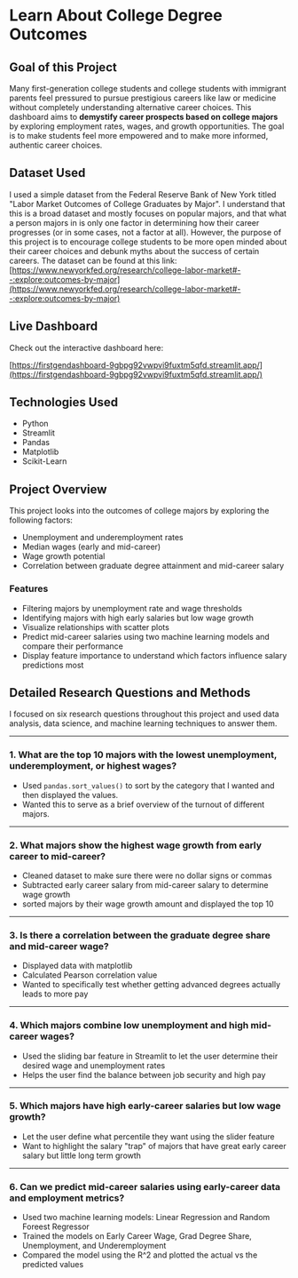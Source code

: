 # Learn About College Degree Outcomes

## Goal of this Project

Many first-generation college students and college students with immigrant parents feel pressured to pursue prestigious careers like law or medicine without completely understanding alternative career choices. This dashboard aims to **demystify career prospects based on college majors** by exploring employment rates, wages, and growth opportunities. The goal is to make students feel more empowered and to make more informed, authentic career choices.

## Dataset Used

I used a simple dataset from the Federal Reserve Bank of New York titled "Labor Market Outcomes of College Graduates by Major". I understand that this is a broad dataset and mostly focuses on popular majors, and that what a person majors in is only one factor in determining how their career progresses (or in some cases, not a factor at all). However, the purpose of this project is to encourage college students to be more open minded about their career choices and debunk myths about the success of certain careers. The dataset can be found at this link: [https://www.newyorkfed.org/research/college-labor-market#--:explore:outcomes-by-major](https://www.newyorkfed.org/research/college-labor-market#--:explore:outcomes-by-major)

## Live Dashboard

Check out the interactive dashboard here:

[https://firstgendashboard-9gbpg92vwpvi9fuxtm5qfd.streamlit.app/](https://firstgendashboard-9gbpg92vwpvi9fuxtm5qfd.streamlit.app/)

## Technologies Used

- Python
- Streamlit
- Pandas
- Matplotlib
- Scikit-Learn

## Project Overview

This project looks into the outcomes of college majors by exploring the following factors:
- Unemployment and underemployment rates
- Median wages (early and mid-career)
- Wage growth potential
- Correlation between graduate degree attainment and mid-career salary

### Features

- Filtering majors by unemployment rate and wage thresholds
- Identifying majors with high early salaries but low wage growth
- Visualize relationships with scatter plots
- Predict mid-career salaries using two machine learning models and compare their performance
- Display feature importance to understand which factors influence salary predictions most

## Detailed Research Questions and Methods

I focused on six research questions throughout this project and used data analysis, data science, and machine learning techniques to answer them.

---
### 1. What are the top 10 majors with the lowest unemployment, underemployment, or highest wages?
- Used `pandas.sort_values()` to sort by the category that I wanted and then displayed the values.
- Wanted this to serve as a brief overview of the turnout of different majors.
---
### 2. What majors show the highest wage growth from early career to mid-career?
- Cleaned dataset to make sure there were no dollar signs or commas
- Subtracted early career salary from mid-career salary to determine wage growth
- sorted majors by their wage growth amount and displayed the top 10
---
### 3. Is there a correlation between the graduate degree share and mid-career wage?
- Displayed data with matplotlib
- Calculated Pearson correlation value
- Wanted to specifically test whether getting advanced degrees actually leads to more pay
---
### 4. Which majors combine low unemployment and high mid-career wages?
- Used the sliding bar feature in Streamlit to let the user determine their desired wage and unemployment rates
- Helps the user find the balance between job security and high pay
---
### 5. Which majors have high early-career salaries but low wage growth?
- Let the user define what percentile they want using the slider feature
- Want to highlight the salary "trap" of majors that have great early career salary but little long term growth
---
### 6. Can we predict mid-career salaries using early-career data and employment metrics?
- Used two machine learning models: Linear Regression and Random Foreest Regressor
- Trained the models on Early Career Wage, Grad Degree Share, Unemployment, and Underemployment
- Compared the model using the R^2 and plotted the actual vs the predicted values

